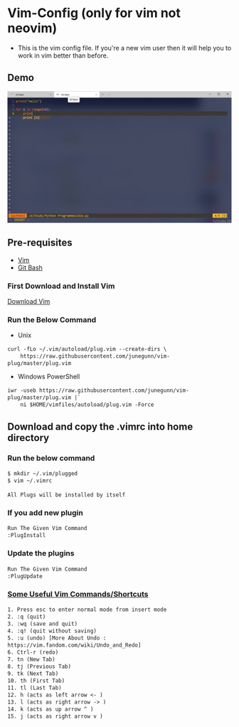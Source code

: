 # Vim-Config (only for vim not neovim)
* This is the vim config file. If you're a new vim user then it will help you to work in vim better than before.


## Demo
![Demo](./images/demo.jpg)

## Pre-requisites
* [Vim](#vim)
* [Git Bash](#git-bash)


### First Download and Install Vim
[Download Vim](https://www.vim.org/download.php)

### Run the Below Command
* Unix
```
curl -fLo ~/.vim/autoload/plug.vim --create-dirs \
    https://raw.githubusercontent.com/junegunn/vim-plug/master/plug.vim
```

* Windows PowerShell
```
iwr -useb https://raw.githubusercontent.com/junegunn/vim-plug/master/plug.vim |`
    ni $HOME/vimfiles/autoload/plug.vim -Force
```

## Download and copy the .vimrc into home directory


### Run the below command
```
$ mkdir ~/.vim/plugged
$ vim ~/.vimrc

All Plugs will be installed by itself
```

### If you add new plugin
```
Run The Given Vim Command
:PlugInstall
```

### Update the plugins
```
Run The Given Vim Command
:PlugUpdate
```

### [Some Useful Vim Commands/Shortcuts](#some-useful-vim-commands-/-shortcuts)
```
1. Press esc to enter normal mode from insert mode
2. :q (quit)
3. :wq (save and quit)
4. :q! (quit without saving)
5. :u (undo) [More About Undo : https://vim.fandom.com/wiki/Undo_and_Redo]
6. Ctrl-r (redo)
7. tn (New Tab)
8. tj (Previous Tab)
9. tk (Next Tab)
10. th (First Tab)
11. tl (Last Tab)
12. h (acts as left arrow <- )
13. l (acts as right arrow -> )
14. k (acts as up arrow ^ )
15. j (acts as right arrow v )
```
